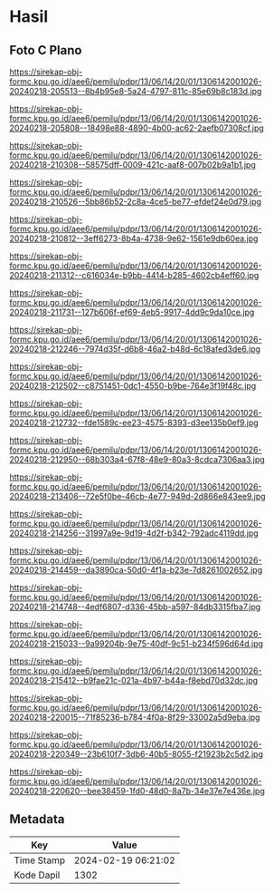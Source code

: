 # Hasil

## Foto C Plano

https://sirekap-obj-formc.kpu.go.id/aee6/pemilu/pdpr/13/06/14/20/01/1306142001026-20240218-205513--8b4b95e8-5a24-4797-811c-85e69b8c183d.jpg

https://sirekap-obj-formc.kpu.go.id/aee6/pemilu/pdpr/13/06/14/20/01/1306142001026-20240218-205808--18498e88-4890-4b00-ac62-2aefb07308cf.jpg

https://sirekap-obj-formc.kpu.go.id/aee6/pemilu/pdpr/13/06/14/20/01/1306142001026-20240218-210308--58575dff-0009-421c-aaf8-007b02b9a1b1.jpg

https://sirekap-obj-formc.kpu.go.id/aee6/pemilu/pdpr/13/06/14/20/01/1306142001026-20240218-210526--5bb86b52-2c8a-4ce5-be77-efdef24e0d79.jpg

https://sirekap-obj-formc.kpu.go.id/aee6/pemilu/pdpr/13/06/14/20/01/1306142001026-20240218-210812--3eff6273-8b4a-4738-9e62-1561e9db60ea.jpg

https://sirekap-obj-formc.kpu.go.id/aee6/pemilu/pdpr/13/06/14/20/01/1306142001026-20240218-211312--c616034e-b9bb-4414-b285-4602cb4eff60.jpg

https://sirekap-obj-formc.kpu.go.id/aee6/pemilu/pdpr/13/06/14/20/01/1306142001026-20240218-211731--127b606f-ef69-4eb5-9917-4dd9c9da10ce.jpg

https://sirekap-obj-formc.kpu.go.id/aee6/pemilu/pdpr/13/06/14/20/01/1306142001026-20240218-212246--7974d35f-d6b8-46a2-b48d-6c18afed3de6.jpg

https://sirekap-obj-formc.kpu.go.id/aee6/pemilu/pdpr/13/06/14/20/01/1306142001026-20240218-212502--c8751451-0dc1-4550-b9be-764e3f19f48c.jpg

https://sirekap-obj-formc.kpu.go.id/aee6/pemilu/pdpr/13/06/14/20/01/1306142001026-20240218-212732--fde1589c-ee23-4575-8393-d3ee135b0ef9.jpg

https://sirekap-obj-formc.kpu.go.id/aee6/pemilu/pdpr/13/06/14/20/01/1306142001026-20240218-212950--68b303a4-67f8-48e9-80a3-8cdca7306aa3.jpg

https://sirekap-obj-formc.kpu.go.id/aee6/pemilu/pdpr/13/06/14/20/01/1306142001026-20240218-213406--72e5f0be-46cb-4e77-949d-2d866e843ee9.jpg

https://sirekap-obj-formc.kpu.go.id/aee6/pemilu/pdpr/13/06/14/20/01/1306142001026-20240218-214256--31997a9e-9d19-4d2f-b342-792adc4119dd.jpg

https://sirekap-obj-formc.kpu.go.id/aee6/pemilu/pdpr/13/06/14/20/01/1306142001026-20240218-214459--da3890ca-50d0-4f1a-b23e-7d8261002652.jpg

https://sirekap-obj-formc.kpu.go.id/aee6/pemilu/pdpr/13/06/14/20/01/1306142001026-20240218-214748--4edf6807-d336-45bb-a597-84db3315fba7.jpg

https://sirekap-obj-formc.kpu.go.id/aee6/pemilu/pdpr/13/06/14/20/01/1306142001026-20240218-215033--9a99204b-9e75-40df-9c51-b234f596d64d.jpg

https://sirekap-obj-formc.kpu.go.id/aee6/pemilu/pdpr/13/06/14/20/01/1306142001026-20240218-215412--b9fae21c-021a-4b97-b44a-f8ebd70d32dc.jpg

https://sirekap-obj-formc.kpu.go.id/aee6/pemilu/pdpr/13/06/14/20/01/1306142001026-20240218-220015--71f85236-b784-4f0a-8f29-33002a5d9eba.jpg

https://sirekap-obj-formc.kpu.go.id/aee6/pemilu/pdpr/13/06/14/20/01/1306142001026-20240218-220349--23b610f7-3db6-40b5-8055-f21923b2c5d2.jpg

https://sirekap-obj-formc.kpu.go.id/aee6/pemilu/pdpr/13/06/14/20/01/1306142001026-20240218-220620--bee38459-1fd0-48d0-8a7b-34e37e7e436e.jpg


## Metadata

| Key        | Value               |
| ---------- | ------------------- |
| Time Stamp | 2024-02-19 06:21:02 |
| Kode Dapil | 1302                |



